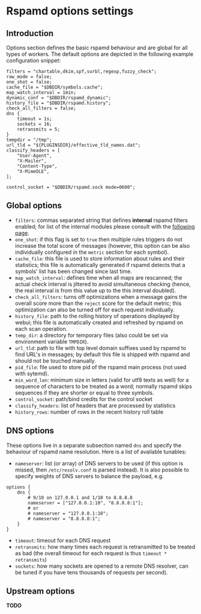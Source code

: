 # Rspamd options settings

## Introduction

Options section defines the basic rspamd behaviour and are global for all types of workers.
The default options are depicted in the following example configuration snippet:

~~~nginx
filters = "chartable,dkim,spf,surbl,regexp,fuzzy_check";
raw_mode = false;
one_shot = false;
cache_file = "$DBDIR/symbols.cache";
map_watch_interval = 1min;
dynamic_conf = "$DBDIR/rspamd_dynamic";
history_file = "$DBDIR/rspamd.history";
check_all_filters = false;
dns {
    timeout = 1s;
    sockets = 16;
    retransmits = 5;
}
tempdir = "/tmp";
url_tld = "${PLUGINSDIR}/effective_tld_names.dat";
classify_headers = [
	"User-Agent",
	"X-Mailer",
	"Content-Type",
	"X-MimeOLE",
];

control_socket = "$DBDIR/rspamd.sock mode=0600";
~~~

## Global options

* `filters`: commas separated string that defines **internal** rspamd filters enabled; for list
of the internal modules please consult with the [following page](../modules/).
* `one_shot`: if this flag is set to `true` then multiple rules triggers do not increase the total
score of messages (however, this option can be also individually configured in the `metric` section for each
symbol).
* `cache_file`: this file is used to store information about rules and their statistics; this file is automatically generated if rspamd detects that a symbols' list has been changed since last time.
* `map_watch_interval`: defines time when all maps are rescanned; the actual check interval is jittered to avoid simultaneous checking (hence, the real interval is from this value up to the this interval doubled).
* `check_all_filters`: turns off optimizations when a message gains the overall score more than the `reject` score for the default metric; this optimization can also be turned off for each request individually.
* `history_file`: path to the rolling history of operations displayed by webui; this file is automatically created and refreshed by rspamd on each scan operation.
* `temp_dir`: a directory for temporary files (also could be set via environment variable `TMPDIR`).
* `url_tld`: path to file with top level domain suffixes used by rspamd to find URL's in messages; by default this file is shipped with rspamd and should not be touched manually.
* `pid_file`: file used to store pid of the rspamd main process (not used with sytemd).
* `min_word_len`: minimum size in letters (valid for utf8 texts as well) for a sequence of characters to be treated as a word; normally rspamd skips sequences if they are shorter or equal to three symbols.
* `control_socket`: path/bind credits for the control socket
* `classify_headers`: list of headers that are processed by statistics
* `history_rows`: number of rows in the recent history roll table

## DNS options

These options live in a separate subsection named `dns` and specify the behaviour of rspamd name resolution. Here is a list of available tunables:

* `nameserver`: list (or array) of DNS servers to be used (if this option is missed, then `/etc/resolv.conf` is parsed instead). It is also possible to specify weights of DNS servers to balance the payload, e.g.

~~~nginx
options {
	dns {
		# 9/10 on 127.0.0.1 and 1/10 to 8.8.8.8
		nameserver = ["127.0.0.1:10", "8.8.8.8:1"];
		# or
		# nameserver = "127.0.0.1:10";
		# nameserver = "8.8.8.8:1";
	}
}
~~~

* `timeout`: timeout for each DNS request
* `retransmits`: how many times each request is retransmitted to be treated as bad (the overall timeout for each request is thus `timeout * retransmits`)
* `sockets`: how many sockets are opened to a remote DNS resolver, can be tuned if you have tens thousands of requests per second).

## Upstream options

**TODO**
